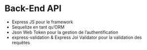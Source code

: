 # Back-End API

-	Express JS pour le framework
-	Sequelize en tant qu’ORM
-	Json Web Token  pour la gestion de l’authentification 
-	express-validation & Express Joi Validator  pour la validation des requêtes
